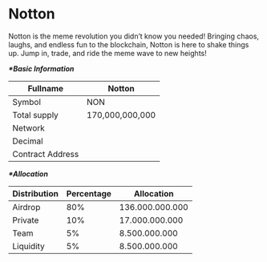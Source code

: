 # Notton

Notton is the meme revolution you didn’t know you needed! Bringing chaos, laughs, and endless fun to the blockchain, Notton is here to shake things up. Jump in, trade, and ride the meme wave to new heights!

_**\*Basic Information**_

| Fullname         | Notton          |
| ---------------- | --------------- |
| Symbol           | NON             |
| Total supply     | 170,000,000,000 |
| Network          |                 |
| Decimal          |                 |
| Contract Address |                 |

_**\*Allocation**_

| Distribution | Percentage | Allocation      |
| ------------ | ---------- | --------------- |
| Airdrop      | 80%        | 136.000.000.000 |
| Private      | 10%        | 17.000.000.000  |
| Team         | 5%         | 8.500.000.000   |
| Liquidity    | 5%         | 8.500.000.000   |
